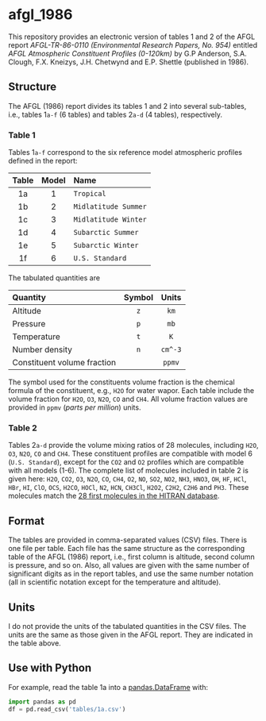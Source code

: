 # afgl_1986

This repository provides an electronic version of tables 1 and 2 of the AFGL report *AFGL-TR-86-0110 (Environmental Research Papers, No. 954)* entitled *AFGL Atmospheric Constituent Profiles (0-120km)* by G.P Anderson, S.A. Clough, F.X. Kneizys, J.H. Chetwynd and E.P. Shettle (published in 1986).

## Structure

The AFGL (1986) report divides its tables 1 and 2 into several sub-tables, i.e., tables 1`a-f` (6 tables) and tables 2`a-d` (4 tables), respectively.

### Table 1

Tables 1`a-f` correspond to the six reference model atmospheric profiles defined in the report:

| Table | Model | Name                 |
| :---: | :---: | :------------------  |
| 1a    | 1     | `Tropical`           |
| 1b    | 2     | `Midlatitude Summer` |
| 1c    | 3     | `Midlatitude Winter` |
| 1d    | 4     | `Subarctic Summer`   |
| 1e    | 5     | `Subarctic Winter`   |
| 1f    | 6     | `U.S. Standard`      |

The tabulated quantities are

| Quantity                              | Symbol | Units   |
| :------------------------------------ | :----: | :-----: |
| Altitude                              | `z`    | `km`    |
| Pressure                              | `p`    | `mb`    |
| Temperature                           | `t`    | `K`     |
| Number density                        | `n`    | `cm^-3` |
| Constituent volume fraction           |        | `ppmv`  |

The symbol used for the constituents volume fraction is the chemical formula of the constituent, e.g., `H2O` for water wapor.
Each table include the volume fraction for `H2O`, `O3`, `N2O`, `CO` and `CH4`.
All volume fraction values are provided in `ppmv` (*parts per million*) units.

### Table 2

Tables 2`a-d` provide the volume mixing ratios of 28 molecules, including `H2O`, `O3`, `N2O`, `CO` and `CH4`.
These constituent profiles are compatible with model 6 (`U.S. Standard`), except for the `CO2` and `O2` profiles which are compatible with all models (1-6).
The complete list of molecules included in table 2 is given here: `H2O`, `CO2`, `O3`, `N2O`, `CO`, `CH4`, `O2`, `NO`, `SO2`, `NO2`, `NH3`, `HNO3`, `OH`, `HF`, `HCl`, `HBr`, `HI`, `ClO`, `OCS`, `H2CO`, `HOCl`, `N2`, `HCN`, `CH3Cl`, `H2O2`, `C2H2`, `C2H6` and `PH3`.
These molecules match the [28 first molecules in the HITRAN database](https://hitran.org/docs/molec-meta/).

## Format

The tables are provided in comma-separated values (CSV) files.
There is one file per table. Each file has the same structure as the corresponding table of the AFGL (1986) report, i.e., first column is altitude, second column is pressure, and so on.
Also, all values are given with the same number of significant digits as in the report tables, and use the same number notation (all in scientific notation except for the temperature and altitude).

## Units

I do not provide the units of the tabulated quantities in the CSV files. The units are the same as those given in the AFGL report. They are indicated in the table above.

## Use with Python

For example, read the table 1a into a [pandas.DataFrame](https://pandas.pydata.org/pandas-docs/stable/reference/api/pandas.DataFrame.html) with:

```python
import pandas as pd
df = pd.read_csv('tables/1a.csv')
```

